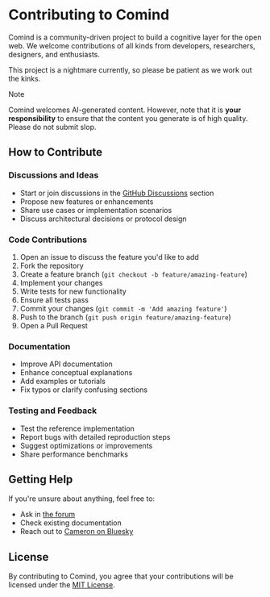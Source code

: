 # Contributing to Comind

Comind is a community-driven project to build a cognitive layer for the open web. We welcome contributions of all kinds from developers, researchers, designers, and enthusiasts.

This project is a nightmare currently, so please be patient as we work out the kinks.

> [!NOTE]
> Comind welcomes AI-generated content. However, note that it is **your responsibility** to ensure that the content you generate is of high quality. Please do not submit slop.

## How to Contribute

### Discussions and Ideas
- Start or join discussions in the [GitHub Discussions](https://github.com/cpfiffer/comind/discussions) section
- Propose new features or enhancements
- Share use cases or implementation scenarios
- Discuss architectural decisions or protocol design

### Code Contributions
1. Open an issue to discuss the feature you'd like to add
2. Fork the repository
3. Create a feature branch (`git checkout -b feature/amazing-feature`)
4. Implement your changes
5. Write tests for new functionality
6. Ensure all tests pass
7. Commit your changes (`git commit -m 'Add amazing feature'`)
8. Push to the branch (`git push origin feature/amazing-feature`)
9. Open a Pull Request

### Documentation
- Improve API documentation
- Enhance conceptual explanations
- Add examples or tutorials
- Fix typos or clarify confusing sections

### Testing and Feedback
- Test the reference implementation
- Report bugs with detailed reproduction steps
- Suggest optimizations or improvements
- Share performance benchmarks

## Getting Help

If you're unsure about anything, feel free to:

- Ask in [the forum](https://github.com/cpfiffer/comind/discussions)
- Check existing documentation
- Reach out to [Cameron on Bluesky](https://bsky.app/profile/cameron.pfiffer.org)

## License

By contributing to Comind, you agree that your contributions will be licensed under the [MIT License](LICENSE).